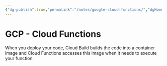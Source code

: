 ```yaml
---
{"dg-publish":true,"permalink":"/notes/google-cloud-functions/","dgHomeLink":true,"dgPassFrontmatter":false,"dgShowBacklinks":true,"dgShowLocalGraph":true}
---
```


# GCP - Cloud Functions

When you deploy your code, Cloud Build builds the code into a container image and Cloud Functions accesses this image when it needs to execute your function